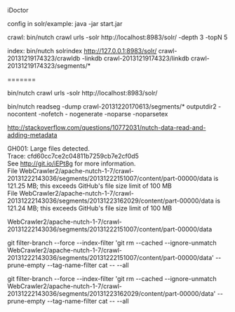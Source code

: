 iDoctor

config
in solr/example: java -jar start.jar

crawl: bin/nutch crawl urls -solr http://localhost:8983/solr/ -depth 3 -topN 5

index: bin/nutch solrindex http://127.0.0.1:8983/solr/ crawl-20131219174323/crawldb -linkdb crawl-20131219174323/linkdb crawl-20131219174323/segments/*

=======


bin/nutch crawl urls -solr http://localhost:8983/solr/

bin/nutch readseg -dump crawl-20131220170613/segments/* outputdir2 -nocontent -nofetch - nogenerate -noparse -noparsetex

http://stackoverflow.com/questions/10772031/nutch-data-read-and-adding-metadata







GH001: Large files detected.        
Trace: cfd60cc7ce2c04811b7259cb7e2cf0d5        
See http://git.io/iEPt8g for more information.        
File WebCrawler2/apache-nutch-1-7/crawl-20131222143036/segments/20131222151007/content/part-00000/data is 121.25 MB; this exceeds GitHub's file size limit of 100 MB        
File WebCrawler2/apache-nutch-1-7/crawl-20131222143036/segments/20131223162029/content/part-00000/data is 121.24 MB; this exceeds GitHub's file size limit of 100 MB        

WebCrawler2/apache-nutch-1-7/crawl-20131222143036/segments/20131222151007/content/part-00000/data

git filter-branch --force --index-filter 'git rm --cached --ignore-unmatch WebCrawler2/apache-nutch-1-7/crawl-20131222143036/segments/20131222151007/content/part-00000/data'  --prune-empty --tag-name-filter cat -- --all

git filter-branch --force --index-filter 'git rm --cached --ignore-unmatch WebCrawler2/apache-nutch-1-7/crawl-20131222143036/segments/20131223162029/content/part-00000/data'  --prune-empty --tag-name-filter cat -- --all


